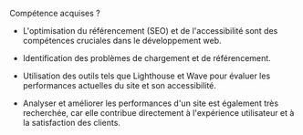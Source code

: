 Compétence acquises ? 
 

- L'optimisation du référencement (SEO) et de l'accessibilité sont des compétences cruciales dans le développement web. 

- Identification des problèmes de chargement et de référencement.

- Utilisation des outils tels que Lighthouse et Wave pour évaluer les performances actuelles du site et son accessibilité.

- Analyser et améliorer les performances d'un site est également très recherchée, car elle contribue directement à l'expérience utilisateur et à la satisfaction des clients.
